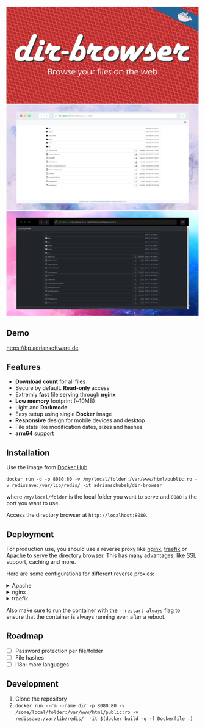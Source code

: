 <div align="center">

![](dir-browser.png)
![](p1.png)
![](p2.png)

</div>

## Demo

https://bp.adriansoftware.de

## Features
- **Download count** for all files
- Secure by default. **Read-only** access
- Extremly **fast** file serving through **nginx**
- **Low memory** footprint (~10MB)
- Light and **Darkmode**
- Easy setup using single **Docker** image
- **Responsive** design for mobile devices and desktop
- File stats like modification dates, sizes and hashes
- **arm64** support
<!-- - **Password protection** for files and folders -->

## Installation

Use the image from [Docker Hub](https://hub.docker.com/r/adrianschubek/dir-browser/tags).


```
docker run -d -p 8080:80 -v /my/local/folder:/var/www/html/public:ro -v redissave:/var/lib/redis/ -it adrianschubek/dir-browser
```

where `/my/local/folder` is the local folder you want to serve and `8080` is the port you want to use.

Access the directory browser at `http://localhost:8080`.

## Deployment

For production use, you should use a reverse proxy like [nginx](https://nginx.org/), [traefik](https://traefik.io/traefik/) or [Apache](https://httpd.apache.org/) to serve the directory browser. This has many advantages, like SSL support, caching and more. 

Here are some configurations for different reverse proxies:

<details>
<summary>Apache</summary>

```apache
<VirtualHost *:80>
  ServerName domain.tld

  ProxyPass / http://127.0.0.1:8080/
  ProxyPassReverse / http://127.0.0.1:8080/
</VirtualHost>

<VirtualHost *:443>
  ServerName domain.tld

  ProxyPass / http://127.0.0.1:8080/
  ProxyPassReverse / http://127.0.0.1:8080/

  SSLEngine on
  SSLCertificateFile cert.pem
  SSLCertificateKeyFile cert.key
</VirtualHost>
```

</details>

<details>
<summary>nginx</summary>
TODO
</details>

<details>
<summary>traefik</summary>
TODO
</details>

Also make sure to run the container with the `--restart always` flag to ensure that the container is always running even after a reboot.

## Roadmap
- [ ] Password protection per file/folder
- [ ] File hashes
- [ ] i18n: more languages

## Development

1. Clone the repository
2. `docker run --rm --name dir -p 8080:80 -v /some/local/folder:/var/www/html/public:ro -v redissave:/var/lib/redis/  -it $(docker build -q -f Dockerfile .)`

<!-- Directory Browser / Lister drop-in

docker run --rm --name dir -p 8080:80 -v /home/adrian/Uni/BP/frontend:/var/www/html/public:ro  -it $(docker build -q .)
docker run --restart always --rm --name dir -p 8080:80 -v /home/adrian/Uni/BP/frontend:/var/www/html/public:ro  -it adrianschubek/dir-browser

docker run --rm --name dir -p 8080:80 -v /home/adrian/Uni/BP/frontend:/var/www/html/public:ro -v redissave:/var/lib/redis/  -it $(docker build -q -f Dockerfile .) -->
